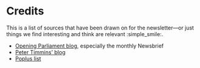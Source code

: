 # Credits

This is a list of sources that have been drawn on for the newsletter—or just things we find interesting and think are relevant :simple_smile:.

* [Opening Parliament blog](http://blog.openingparliament.org), especially the monthly Newsbrief
* [Peter Timmins' blog](http://foi-privacy.blogspot.com.au/)
* [Poplus list](https://groups.google.com/forum/#!forum/poplus)
